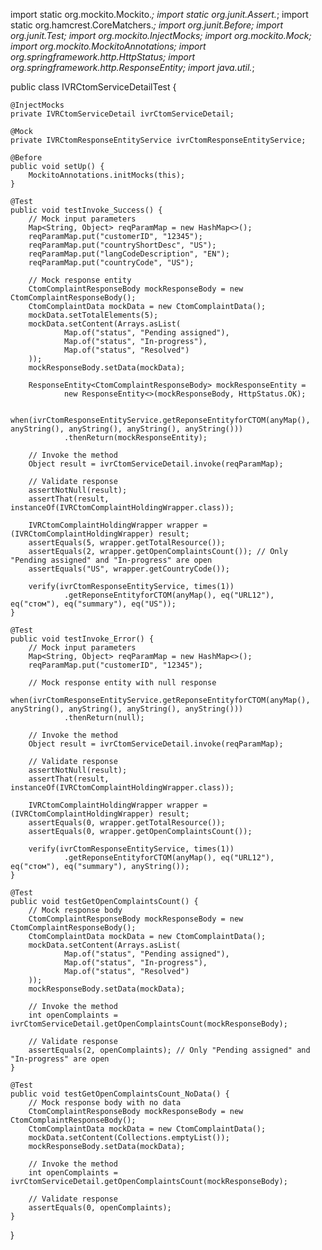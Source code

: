 import static org.mockito.Mockito.*;
import static org.junit.Assert.*;
import static org.hamcrest.CoreMatchers.*;
import org.junit.Before;
import org.junit.Test;
import org.mockito.InjectMocks;
import org.mockito.Mock;
import org.mockito.MockitoAnnotations;
import org.springframework.http.HttpStatus;
import org.springframework.http.ResponseEntity;
import java.util.*;

public class IVRCtomServiceDetailTest {

    @InjectMocks
    private IVRCtomServiceDetail ivrCtomServiceDetail;

    @Mock
    private IVRCtomResponseEntityService ivrCtomResponseEntityService;

    @Before
    public void setUp() {
        MockitoAnnotations.initMocks(this);
    }

    @Test
    public void testInvoke_Success() {
        // Mock input parameters
        Map<String, Object> reqParamMap = new HashMap<>();
        reqParamMap.put("customerID", "12345");
        reqParamMap.put("countryShortDesc", "US");
        reqParamMap.put("langCodeDescription", "EN");
        reqParamMap.put("countryCode", "US");

        // Mock response entity
        CtomComplaintResponseBody mockResponseBody = new CtomComplaintResponseBody();
        CtomComplaintData mockData = new CtomComplaintData();
        mockData.setTotalElements(5);
        mockData.setContent(Arrays.asList(
                Map.of("status", "Pending assigned"),
                Map.of("status", "In-progress"),
                Map.of("status", "Resolved")
        ));
        mockResponseBody.setData(mockData);

        ResponseEntity<CtomComplaintResponseBody> mockResponseEntity =
                new ResponseEntity<>(mockResponseBody, HttpStatus.OK);

        when(ivrCtomResponseEntityService.getReponseEntityforCTOM(anyMap(), anyString(), anyString(), anyString(), anyString()))
                .thenReturn(mockResponseEntity);

        // Invoke the method
        Object result = ivrCtomServiceDetail.invoke(reqParamMap);

        // Validate response
        assertNotNull(result);
        assertThat(result, instanceOf(IVRCtomComplaintHoldingWrapper.class));

        IVRCtomComplaintHoldingWrapper wrapper = (IVRCtomComplaintHoldingWrapper) result;
        assertEquals(5, wrapper.getTotalResource());
        assertEquals(2, wrapper.getOpenComplaintsCount()); // Only "Pending assigned" and "In-progress" are open
        assertEquals("US", wrapper.getCountryCode());

        verify(ivrCtomResponseEntityService, times(1))
                .getReponseEntityforCTOM(anyMap(), eq("URL12"), eq("стом"), eq("summary"), eq("US"));
    }

    @Test
    public void testInvoke_Error() {
        // Mock input parameters
        Map<String, Object> reqParamMap = new HashMap<>();
        reqParamMap.put("customerID", "12345");

        // Mock response entity with null response
        when(ivrCtomResponseEntityService.getReponseEntityforCTOM(anyMap(), anyString(), anyString(), anyString(), anyString()))
                .thenReturn(null);

        // Invoke the method
        Object result = ivrCtomServiceDetail.invoke(reqParamMap);

        // Validate response
        assertNotNull(result);
        assertThat(result, instanceOf(IVRCtomComplaintHoldingWrapper.class));

        IVRCtomComplaintHoldingWrapper wrapper = (IVRCtomComplaintHoldingWrapper) result;
        assertEquals(0, wrapper.getTotalResource());
        assertEquals(0, wrapper.getOpenComplaintsCount());

        verify(ivrCtomResponseEntityService, times(1))
                .getReponseEntityforCTOM(anyMap(), eq("URL12"), eq("стом"), eq("summary"), anyString());
    }

    @Test
    public void testGetOpenComplaintsCount() {
        // Mock response body
        CtomComplaintResponseBody mockResponseBody = new CtomComplaintResponseBody();
        CtomComplaintData mockData = new CtomComplaintData();
        mockData.setContent(Arrays.asList(
                Map.of("status", "Pending assigned"),
                Map.of("status", "In-progress"),
                Map.of("status", "Resolved")
        ));
        mockResponseBody.setData(mockData);

        // Invoke the method
        int openComplaints = ivrCtomServiceDetail.getOpenComplaintsCount(mockResponseBody);

        // Validate response
        assertEquals(2, openComplaints); // Only "Pending assigned" and "In-progress" are open
    }

    @Test
    public void testGetOpenComplaintsCount_NoData() {
        // Mock response body with no data
        CtomComplaintResponseBody mockResponseBody = new CtomComplaintResponseBody();
        CtomComplaintData mockData = new CtomComplaintData();
        mockData.setContent(Collections.emptyList());
        mockResponseBody.setData(mockData);

        // Invoke the method
        int openComplaints = ivrCtomServiceDetail.getOpenComplaintsCount(mockResponseBody);

        // Validate response
        assertEquals(0, openComplaints);
    }
}
